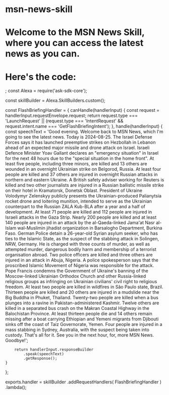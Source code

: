 # msn-news-skill
# Welcome to the MSN News Skill, where you can access the latest news as you can.
# Here's the code:


;
    const Alexa = require('ask-sdk-core');

const skillBuilder = Alexa.SkillBuilders.custom();

const FlashBriefingHandler = {
    canHandle(handlerInput) {
        const request = handlerInput.requestEnvelope.request;
        return request.type === 'LaunchRequest' || 
               (request.type === 'IntentRequest' && request.intent.name === 'GetFlashBriefingIntent');
    },
    handle(handlerInput) {
        const speechText = 'Good evening. Welcome back to MSN News, which I'm going to see the latest news. Today is 2024-08-25. The Israel Defense Forces says it has launched preemptive strikes on Hezbollah in Lebanon ahead of an expected major missile and drone attack on Israel. Israeli Defence Minister Yoav Gallant declares an "emergency situation" in Israel for the next 48 hours due to the "special situation in the home front". At least five people, including three minors, are killed and 13 others are wounded in an overnight Ukrainian strike on Belgorod, Russia. At least four people are killed and 37 others are injured in overnight Russian attacks in northern and eastern Ukraine. A British safety adviser working for Reuters is killed and two other journalists are injured in a Russian ballistic missile strike on their hotel in Kramatorsk, Donetsk Oblast. President of Ukraine Volodymyr Zelenskyy publicly presents the Ukrainian-produced Palianytsia rocket drone and loitering munition, intended to serve as the Ukrainian counterpart to the Russian ZALA Kub-BLA after a year and a half of development. At least 71 people are killed and 112 people are injured in Israeli attacks in the Gaza Strip. Nearly 200 people are killed and at least 140 people are injured in an attack by the al-Qaeda-linked Jama'at Nasr al-Islam wal-Muslimin jihadist organization in Barsalogho Department, Burkina Faso. German Police detain a 26-year-old Syrian asylum seeker, who has ties to the Islamic State, as the suspect of the stabbing attack in Solingen, NRW, Germany. He is charged with three counts of murder, as well as attempted murder, dangerous bodily harm and membership of a terrorist organisation abroad. Two police officers are killed and three others are injured in an attack in Abuja, Nigeria. A police spokesperson says that the proscribed Islamic Movement of Nigeria was responsible for the attack. Pope Francis condemns the Government of Ukraine's banning of the Moscow-linked Ukrainian Orthodox Church and other Russia-linked religious groups as infringing on Ukrainian civilians' civil right to religious freedom. At least two people are killed in wildfires in São Paulo state, Brazil. Thirteen people are killed and 20 others are injured in a mudslide near the Big Buddha in Phuket, Thailand. Twenty-two people are killed when a bus plunges into a ravine in Pakistan-administered Kashmir. Twelve others are killed in a separated bus crash on the Makran Coastal Highway in the Balochistan Province. At least thirteen people die and 14 others remain missing after a boat carrying Ethiopian and Yemeni migrants from Djibouti sinks off the coast of Taiz Governorate, Yemen. Four people are injured in a mass stabbing in Sydney, Australia, with the suspect being taken into custody. That's all for it. See you in the next hour, for, more MSN News. Goodbye!';
        
        return handlerInput.responseBuilder
            .speak(speechText)
            .getResponse();
    }
};

exports.handler = skillBuilder
    .addRequestHandlers(
        FlashBriefingHandler
    )
    .lambda();
